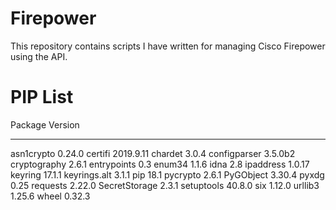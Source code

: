 # Firepower
This repository contains scripts I have written for managing Cisco Firepower using the API.

# PIP List
Package       Version
------------- ---------
asn1crypto    0.24.0
certifi       2019.9.11
chardet       3.0.4
configparser  3.5.0b2
cryptography  2.6.1
entrypoints   0.3
enum34        1.1.6
idna          2.8
ipaddress     1.0.17
keyring       17.1.1
keyrings.alt  3.1.1
pip           18.1
pycrypto      2.6.1
PyGObject     3.30.4
pyxdg         0.25
requests      2.22.0
SecretStorage 2.3.1
setuptools    40.8.0
six           1.12.0
urllib3       1.25.6
wheel         0.32.3
